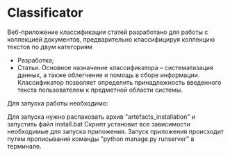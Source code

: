 # Classificator

Веб-приложение классификации статей разработано для работы с коллекцией документов, предварительно классифицируя коллекцию текстов по двум категориям 
- Разработка;
- Статьи.
Основное назначение классификатора – систематизация данных, а также облегчение и помощь в сборе информации. Классификатор позволяет определить принадлежность введенного текста пользователем к предметной области системы. 

Для запуска работы необходимо: 

Для запуска нужно распаковать архив "artefacts_installation" и запустить файл install.bat
Скрипт установит все зависимости необходимые для запуска приложения.
Запуск приложения происходит путем прописывания команды "python manage.py runserver" в терминале.

